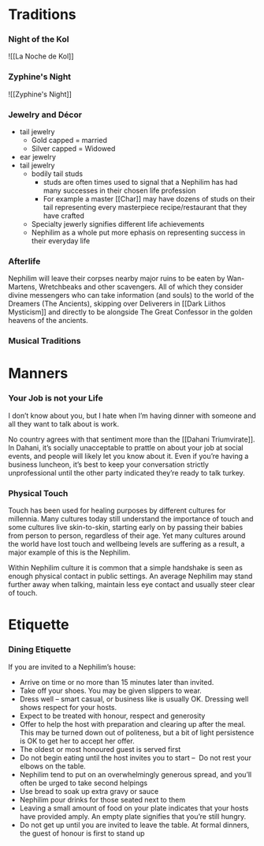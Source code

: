 # Traditions
### Night of the Kol
![[La Noche de Kol]]
### Zyphine's Night
![[Zyphine's Night]]

### Jewelry and Décor
- tail jewelry
	- Gold capped = married
	- Silver capped = Widowed
- ear jewelry
- tail jewelry
	- bodily tail studs
		- studs are often times used to signal that a Nephilim has had many successes in their chosen life profession
		- For example a master [[Char]] may have dozens of studs on their tail representing every masterpiece recipe/restaurant that they have crafted
	- Specialty jewerly signifies different life achievements
	- Nephilim as a whole put more ephasis on representing success in their everyday life

### Afterlife
Nephilim will leave their corpses nearby major ruins to be eaten by Wan-Martens, Wretchbeaks and other scavengers. All of which they consider divine messengers who can take information (and souls) to the world of the Dreamers (The Ancients), skipping over Deliverers in [[Dark Liithos Mysticism]] and directly to be alongside The Great Confessor in the golden heavens of the ancients.

### Musical Traditions

# Manners
### Your Job is not your Life
I don’t know about you, but I hate when I’m having dinner with someone and all they want to talk about is work.

No country agrees with that sentiment more than the [[Dahani Triumvirate]]. In Dahani, it’s socially unacceptable to prattle on about your job at social events, and people will likely let you know about it. Even if you’re having a business luncheon, it’s best to keep your conversation strictly unprofessional until the other party indicated they’re ready to talk turkey.

### Physical Touch
Touch has been used for healing purposes by different cultures for millennia. Many cultures today still understand the importance of touch and some cultures live skin-to-skin, starting early on by passing their babies from person to person, regardless of their age. Yet many cultures around the world have lost touch and wellbeing levels are suffering as a result, a major example of this is the Nephilim.

Within Nephilim culture it is common that a simple handshake is seen as enough physical contact in public settings. An average Nephilim may stand further away when talking, maintain less eye contact and usually steer clear of touch.

# Etiquette
### Dining Etiquette
If you are invited to a Nephilim’s house:

-   Arrive on time or no more than 15 minutes later than invited.
-   Take off your shoes. You may be given slippers to wear.
-   Dress well – smart casual, or business like is usually OK. Dressing well shows respect for your hosts.
-   Expect to be treated with honour, respect and generosity
-   Offer to help the host with preparation and clearing up after the meal. This may be turned down out of politeness, but a bit of light persistence is OK to get her to accept her offer.
-   The oldest or most honoured guest is served first
-   Do not begin eating until the host invites you to start –  Do not rest your elbows on the table.
-   Nephilim tend to put on an overwhelmingly generous spread, and you’ll often be urged to take second helpings
-   Use bread to soak up extra gravy or sauce
-   Nephilim pour drinks for those seated next to them
-   Leaving a small amount of food on your plate indicates that your hosts have provided amply. An empty plate signifies that you’re still hungry.
-   Do not get up until you are invited to leave the table. At formal dinners, the guest of honour is first to stand up